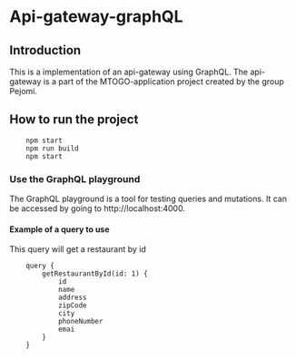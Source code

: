 # Api-gateway-graphQL

## Introduction
This is a implementation of an api-gateway using GraphQL. The api-gateway is a part of the MTOGO-application project created by the group Pejomi.

## How to run the project

```
    npm start
    npm run build
    npm start
```

### Use the GraphQL playground
The GraphQL playground is a tool for testing queries and mutations. It can be accessed by going to http://localhost:4000.

#### Example of a query to use
This query will get a restaurant by id
```
    query {
        getRestaurantById(id: 1) {
            id
            name
            address
            zipCode
            city
            phoneNumber
            emai
        }
    }
```
